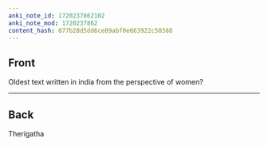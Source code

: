 ```yaml
---
anki_note_id: 1720237862102
anki_note_mod: 1720237862
content_hash: 077b28d5dd6ce89abf0e663922c50388
---
```


## Front

Oldest text written in india from the perspective of women?

<hr/>

## Back

Therigatha